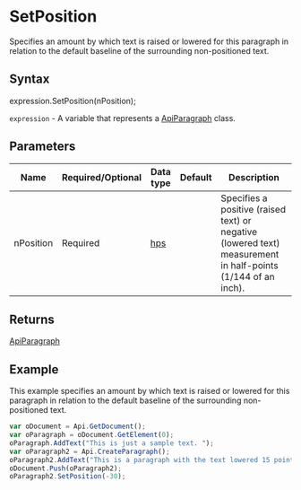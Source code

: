 # SetPosition

Specifies an amount by which text is raised or lowered for this paragraph in relation to the default
baseline of the surrounding non-positioned text.

## Syntax

expression.SetPosition(nPosition);

`expression` - A variable that represents a [ApiParagraph](../ApiParagraph.md) class.

## Parameters

| **Name** | **Required/Optional** | **Data type** | **Default** | **Description** |
| ------------- | ------------- | ------------- | ------------- | ------------- |
| nPosition | Required | [hps](../../Enumeration/hps.md) |  | Specifies a positive (raised text) or negative (lowered text) measurement in half-points (1/144 of an inch). |

## Returns

[ApiParagraph](../../ApiParagraph/ApiParagraph.md)

## Example

This example specifies an amount by which text is raised or lowered for this paragraph in relation to the default baseline of the surrounding non-positioned text.

```javascript
var oDocument = Api.GetDocument();
var oParagraph = oDocument.GetElement(0);
oParagraph.AddText("This is just a sample text. ");
var oParagraph2 = Api.CreateParagraph();
oParagraph2.AddText("This is a paragraph with the text lowered 15 points (30 half-points).");
oDocument.Push(oParagraph2);
oParagraph2.SetPosition(-30);
```
